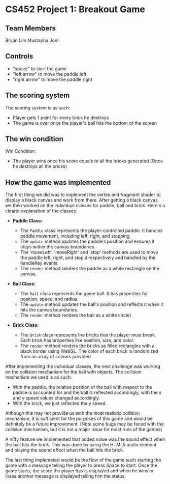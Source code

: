 # CS452 Project 1: Breakout Game

## Team Members

Bryan Lim
Mustapha Jom

## Controls

- "space" to start the game
- "left arrow" to move the paddle left
- "right arrow" to move the paddle right

## The scoring system

The scoring system is as such:

- Player gets 1 point for every brick he destroys
- The game is over once the player's ball hits the bottom of the screen

## The win condition

Win Condition:

- The player wins once his score equals to all the bricks generated (Once he destroys all the bricks)

## How the game was implemented

The first thing we did was to implement the vertex and fragment shader to display a black canvas and work from there.
After getting a black canvas, we then worked on the individual classes for paddle, ball and brick. Here's a clearer explanation of the classes:

- **Paddle Class:**

  - The `Paddle` class represents the player-controlled paddle. It handles paddle movement, including left, right, and stopping.
  - The `update` method updates the paddle's position and ensures it stays within the canvas boundaries.
  - The 'moveLeft', 'moveRight' and 'stop' methods are used to move the paddle left, right, and stop it respectively and handled by the handleKey events
  - The `render` method renders the paddle as a white rectangle on the canvas.

- **Ball Class:**

  - The `Ball` class represents the game ball. It has properties for position, speed, and radius.
  - The `update` method updates the ball's position and reflects it when it hits the canvas boundaries.
  - The `render` method renders the ball as a white circle/

- **Brick Class:**

  - The `Brick` class represents the bricks that the player must break. Each brick has properties like position, size, and color.
  - The `render` method renders the bricks as filled rectangles with a black border using WebGL. The color of each brick is randomized from an array of colours provided

After implementing the individual classes, the next challenge was working on the collision mechanism for the ball with objects. The collision mechanism we used is as such:

- With the paddle, the relative position of the ball with respect to the paddle is accounted for and the ball is reflected accordingly, with the x and y speed values changed accordingly.
- With the brick, we just reflected the y speed.

Although this may not provide us with the most realistic collision mechanism, it is sufficient for the purposes of this game and would be definitely be a future improvement. (Note some bugs may be faced with the collision mechanism, but it is not a major issue for most runs of the games)

A nifty feature we implemented that added value was the sound effect when the ball hits the brick. This was done by using the HTML5 audio element and playing the sound effect when the ball hits the brick.

The last thing implemeted would be the flow of the game such starting the game with a message telling the player to press Space to start. Once the game starts, the score the player has is displayed and when he wins or loses another message is displayed telling him the status
